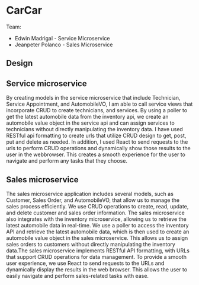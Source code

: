 # CarCar

Team:

- Edwin Madrigal - Service Microservice
- Jeanpeter Polanco - Sales Microservice

## Design

## Service microservice

By creating models in the service microservice that include Technician, Service Appointment, and AutomobileVO, I am able to call service views that incorporate CRUD to create technicians, and services. By using a poller to get the latest automobile data from the inventory api, we create an automobile value object in the service api and can assign services to technicians without directly manipulating the inventory data. I have used RESTful api formatting to create urls that utilize CRUD design to get, post, put and delete as needed. In addition, I used React to send requests to the urls to perform CRUD operations and dynamically show those results to the user in the webbrowser. This creates a smooth experience for the user to navigate and perform any tasks that they choose.

## Sales microservice

The sales microservice application includes several models, such as Customer, Sales Order, and AutomobileVO, that allow us to manage the sales process efficiently. We use CRUD operations to create, read, update, and delete customer and sales order information. The sales microservice also integrates with the inventory microservice, allowing us to retrieve the latest automobile data in real-time. We use a poller to access the inventory API and retrieve the latest automobile data, which is then used to create an automobile value object in the sales microservice. This allows us to assign sales orders to customers without directly manipulating the inventory data.The sales microservice implements RESTful API formatting, with URLs that support CRUD operations for data management. To provide a smooth user experience, we use React to send requests to the URLs and dynamically display the results in the web browser. This allows the user to easily navigate and perform sales-related tasks with ease.